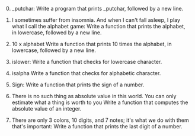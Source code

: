 0. _putchar:
Write a program that prints _putchar, followed by a new line.


1. I sometimes suffer from insomnia. And when I can't fall asleep, I play what I call the alphabet game:
Write a function that prints the alphabet, in lowercase, followed by a new line.


2. 10 x alphabet
Write a function that prints 10 times the alphabet, in lowercase, followed by a new line.


3. islower:
Write a function that checks for lowercase character.



4. isalpha
Write a function that checks for alphabetic character.


5. Sign:
Write a function that prints the sign of a number.


6. There is no such thing as absolute value in this world. You can only estimate what a thing is worth to you
Write a function that computes the absolute value of an integer.


7. There are only 3 colors, 10 digits, and 7 notes; it's what we do with them that's important:
Write a function that prints the last digit of a number.
